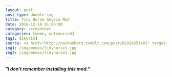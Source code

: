 ```yaml
---
layout: post
post_type: double-img
title: Tiny Horse Skyrim Mod
date: 2018-12-19 01:05:00
category: screenshot
categories: [meme, outsourced]
tags: [skyrim]
source: <a href="http://nasnumbers.tumblr.com/post/82924251401" target="_blank" rel="nofollow">Nas Numbers on tumblr</a>
img1: /img/memes/tinyhorse1.jpg
img2: /img/memes/tinyhorse2.jpg
---
```

#### *"I don't remember installing this mod."*
